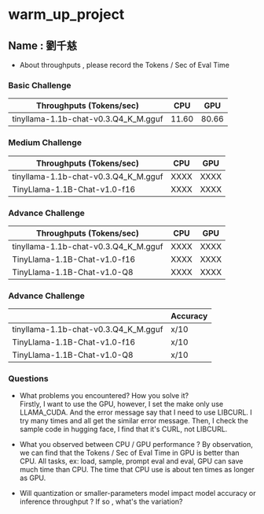 # warm_up_project
## Name : 劉千慈

* About throughputs , please record the Tokens / Sec of Eval Time 

### Basic Challenge
| Throughputs (Tokens/sec) | CPU      | GPU      | 
| --------                 | -------- | -------- | 
| tinyllama-1.1b-chat-v0.3.Q4_K_M.gguf  |11.60     | 80.66   |


### Medium Challenge
| Throughputs (Tokens/sec) | CPU      | GPU      | 
| --------                 | -------- | -------- | 
| tinyllama-1.1b-chat-v0.3.Q4_K_M.gguf  | XXXX     | XXXX     |
| TinyLlama-1.1B-Chat-v1.0-f16  | XXXX     | XXXX     |



### Advance Challenge
| Throughputs (Tokens/sec) | CPU      | GPU      | 
| --------                 | -------- | -------- | 
| tinyllama-1.1b-chat-v0.3.Q4_K_M.gguf  | XXXX     | XXXX     |
| TinyLlama-1.1B-Chat-v1.0-f16  | XXXX     | XXXX     |
| TinyLlama-1.1B-Chat-v1.0-Q8  | XXXX     | XXXX     |


### Advance Challenge

|                           | Accuracy  |
| --------                 | --------  |
| tinyllama-1.1b-chat-v0.3.Q4_K_M.gguf | x/10     |
| TinyLlama-1.1B-Chat-v1.0-f16         | x/10     |
| TinyLlama-1.1B-Chat-v1.0-Q8          | x/10     |

### Questions
* What problems you encountered? How you solve it?  
   Firstly, I want to use the GPU, however, I set the make only use LLAMA_CUDA.
  And the error message say that I need to use LIBCURL. I try many times and all get the similar error message.
  Then, I check the sample code in hugging face, I find that it's CURL, not LIBCURL.
* What you observed between CPU / GPU performance ?
  By observation, we can find that the Tokens / Sec of Eval Time in GPU is better than CPU.
  All tasks, ex: load, sample, prompt eval and eval, GPU can save much time than CPU.
  The time that CPU use is about ten times as longer as GPU.   
  
* Will quantization or smaller-parameters model impact model accuracy or inference throughput ? If so , what's the variation?


